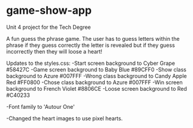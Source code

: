 # game-show-app
Unit 4 project for the Tech Degree

A fun guess the phrase game. The user has to guess letters within the phrase if they guess correctly the letter is revealed but if they guess incorrectly then they will loose a heart!

Updates to the styles.css:
-Start screen background to Cyber Grape #58427C
-Game screen background to Baby Blue #89CFF0
-Show class background to Azure #007FFF
-Wrong class background to Candy Apple Red #FF0800
-Chose class background to Azure #007FFF
-Win screen background to French Violet #8806CE
-Loose screen background to Red #C40233

-Font family to 'Autour One'

-Changed the heart images to use pixel hearts.
